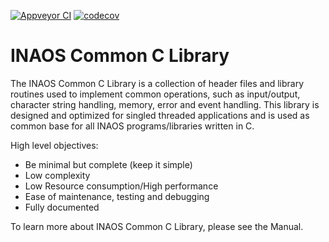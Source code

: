 [![Appveyor CI](https://ci.appveyor.com/api/projects/status/4ery3c4kj2td81og/branch/master?svg=true)](https://ci.appveyor.com/project/stoni/inac/branch/master) [![codecov](https://codecov.io/gh/inaos/inac/branch/master/graph/badge.svg?token=sEKLQQ2aeE)](https://codecov.io/gh/inaos/inac)

# INAOS Common C Library

The INAOS Common C Library is a collection of header files and library routines 
used to implement common operations, such as input/output, character string 
handling,  memory, error and event handling. This library is designed and 
optimized for singled threaded applications and is used as common base for 
all INAOS programs/libraries written in C.

High level objectives:

* Be minimal but complete (keep it simple)
* Low complexity
* Low Resource consumption/High performance
* Ease of maintenance, testing and debugging
* Fully documented

To learn more about INAOS Common C Library, please see the Manual.
